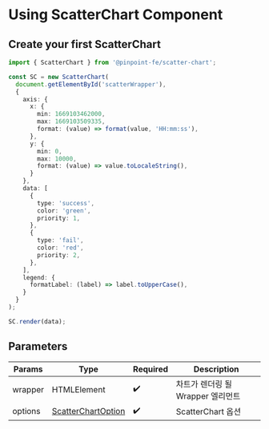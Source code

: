 # Using ScatterChart Component

## Create your first ScatterChart

```typescript title="Create ScatterChart"
import { ScatterChart } from '@pinpoint-fe/scatter-chart';

const SC = new ScatterChart(
  document.getElementById('scatterWrapper'), 
  {
    axis: {
      x: {
        min: 1669103462000,
        max: 1669103509335,
        format: (value) => format(value, 'HH:mm:ss'),
      },
      y: {
        min: 0,
        max: 10000,
        format: (value) => value.toLocaleString(),
      }
    },
    data: [
      {
        type: 'success',
        color: 'green',
        priority: 1,
      },
      {
        type: 'fail',
        color: 'red',
        priority: 2,
      },
    ],
    legend: {
      formatLabel: (label) => label.toUpperCase(),
    }
  }
);

SC.render(data);
```

## Parameters

| Params | Type | Required | Description |
| --- | --- | --- | --- |
| wrapper | HTMLElement | ✔️ | 차트가 렌더링 될 Wrapper 엘리먼트 |
| options | <a href="/scatterchart/guide/options">ScatterChartOption</a> | ✔️ | ScatterChart 옵션 |

